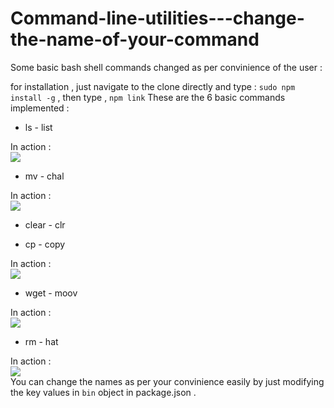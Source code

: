 # Command-line-utilities---change-the-name-of-your-command
Some basic bash shell commands changed as per convinience of the user :

for installation , just navigate to the clone directly and type :
``` sudo npm install -g ```  , then type ,  ``` npm link ```
These are the 6 basic commands implemented :
- ls - list

In action :<br> <img src = "https://github.com/nileshpatra/Command-line-utilities---change-the-name-of-your-command/blob/master/images/ls_command.png">
- mv - chal

In action : <br><img src = "https://github.com/nileshpatra/Command-line-utilities---change-the-name-of-your-command/blob/master/images/mv_command.png">
- clear - clr

- cp - copy

In action : <br><img src = "https://github.com/nileshpatra/Command-line-utilities---change-the-name-of-your-command/blob/master/images/copy_file.png">
- wget - moov

In action : <br><img src = "https://github.com/nileshpatra/Command-line-utilities---change-the-name-of-your-command/blob/master/images/wget_command.png">

- rm - hat

In action : <br><img src = "https://github.com/nileshpatra/Command-line-utilities---change-the-name-of-your-command/blob/master/images/remove_command.png"><br>
You can change the names as per your convinience easily by just modifying the key values in ```bin``` object in package.json .
